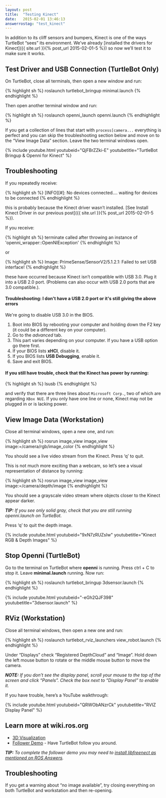 ```yaml
---
layout: post
title:  "Testing Kinect"
date:   2015-02-01 13:46:13
answerrostag: "test_kinect"
---
```


In addition to its cliff sensors and bumpers, Kinect is one of the ways TurtleBot “sees” its environment. We’ve already [installed the drivers for Kinect]({{ site.url }}{% post_url 2015-02-01-5 %}) so now we’ll test it to make sure it works.

## Test Driver and USB Connection (TurtleBot Only)

On TurtleBot, close all terminals, then open a new window and run:

{% highlight sh %}
roslaunch turtlebot_bringup minimal.launch 
{% endhighlight %}

Then open another terminal window and run:

{% highlight sh %}
roslaunch openni_launch openni.launch 
{% endhighlight %}

If you get a collection of lines that start with `process[camera...` everything is perfect and you can skip the troubleshooting section below and move on to the “View Image Data” section. Leave the two terminal windows open.

{% include youtube.html youtubeid="QjFBrZZki-E" youtubetitle="TurtleBot Bringup & Openni for Kinect" %}

## Troubleshooting

If you repeatedly receive:

{% highlight sh %}
[INFO][#]: No devices connected.... waiting for devices to be connected
{% endhighlight %}

this is probably because the Kinect driver wasn’t installed. [See Install Kinect Driver in our previous post]({{ site.url }}{% post_url 2015-02-01-5 %}).

If you receive:

{% highlight sh %}
terminate called after throwing an instance of 'openni_wrapper::OpenNIException' 
{% endhighlight %}

or

{% highlight sh %}
Image: PrimeSense/SensorV2/5.1.2.1: Failed to set USB interface!
{% endhighlight %}

these have occurred because Kinect isn’t compatible with USB 3.0. Plug it into a USB 2.0 port. (Problems can also occur with USB 2.0 ports that are 3.0 compatible.).

#### Troubleshooting: I don't have a USB 2.0 port or it's still giving the above errors

We're going to disable USB 3.0 in the BIOS.

1. Boot into BIOS by rebooting your computer and holding down the F2 key (it could be a different key on your computer).
2. Go to the *advanced* tab.
3. This part varies depending on your computer. If you have a USB option go there first.
4. If your BIOS lists **xHCI**, disable it.
5. If you BIOS lists **USB Debugging**, enable it.
6. Save and exit BIOS.

#### If you still have trouble, check that the Kinect has power by running:

{% highlight sh %}
lsusb
{% endhighlight %}

and verify that there are three lines about `Microsoft Corp.`, two of which are regarding `XBox NUI`. If you only have one line or none, Kinect may not be plugged in or is lacking power.

## View Image Data (Workstation)

Close all terminal windows, open a new one, and run:

{% highlight sh %}
rosrun image_view image_view image:=/camera/rgb/image_color
{% endhighlight %}

You should see a live video stream from the Kinect. Press ‘q’ to quit.

This is not much more exciting than a webcam, so let’s see a visual representation of distance by running:

{% highlight sh %}
rosrun image_view image_view image:=/camera/depth/image
{% endhighlight %}

You should see a grayscale video stream where objects closer to the Kinect appear darker.

***TIP:** If you see only solid gray, check that you are still running openni.launch on TurtleBot.*

Press ‘q’ to quit the depth image.

{% include youtube.html youtubeid="9xN7zRUZsIw" youtubetitle="Kinect RGB & Depth Images" %}

## Stop Openni (TurtleBot)

Go to the terminal on TurtleBot where **openni** is running. Press ctrl + C to stop it. Leave **minimal.launch** running. Now run:

{% highlight sh %}
roslaunch turtlebot_bringup 3dsensor.launch
{% endhighlight %}

{% include youtube.html youtubeid="-eGh2QJF398" youtubetitle="3dsensor.launch" %}

## RViz (Workstation)

Close all terminal windows, then open a new one and run:

{% highlight sh %}
roslaunch turtlebot_rviz_launchers view_robot.launch
{% endhighlight %}

Under “Displays” check “Registered DepthCloud” and “Image”. Hold down the left mouse button to rotate or the middle mouse button to move the camera.

***NOTE:** If you don’t see the display panel, scroll your mouse to the top of the screen and click “Panels”. Check the box next to “Display Panel” to enable it.*

If you have trouble, here’s a YouTube walkthrough:

{% include youtube.html youtubeid="QRWObANzrCk" youtubetitle="RVIZ Display Panel" %}

## Learn more at wiki.ros.org

* [3D Visualization](http://wiki.ros.org/turtlebot_bringup/Tutorials/indigo/3D%20Visualisation)
* [Follower Demo](http://wiki.ros.org/turtlebot_follower/Tutorials/Demo) - Have TurtleBot follow you around.

***TIP:** To complete the follower demo you may need to [install libfreenect as mentioned on ROS Answers](http://answers.ros.org/question/196455/kinect-installation-and-setup-on-ros-updated/).*

## Troubleshooting

If you get a warning about “no image available”, try closing everything on both TurtleBot and workstation and then re-opening.

